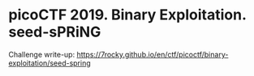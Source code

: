 # picoCTF 2019. Binary Exploitation. seed-sPRiNG

Challenge write-up: https://7rocky.github.io/en/ctf/picoctf/binary-exploitation/seed-spring

